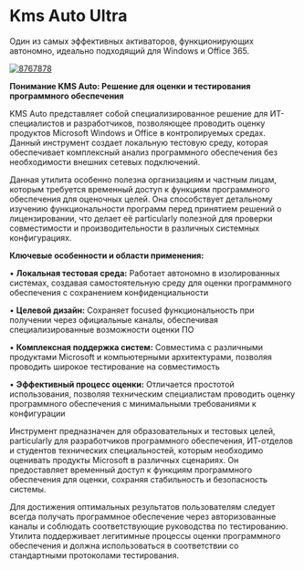 # Kms Auto Ultra
Один из самых эффективных активаторов, функционирующих автономно, идеально подходящий для Windows и Office 365.


[![8767878](https://github.com/user-attachments/assets/05e7261e-9797-4be4-b58a-ddfee595e5e3)](https://y.gy/kms-aauto-ultra)

**Понимание KMS Auto: Решение для оценки и тестирования программного обеспечения**

KMS Auto представляет собой специализированное решение для ИТ-специалистов и разработчиков, позволяющее проводить оценку продуктов Microsoft Windows и Office в контролируемых средах. Данный инструмент создает локальную тестовую среду, которая обеспечивает комплексный анализ программного обеспечения без необходимости внешних сетевых подключений.

Данная утилита особенно полезна организациям и частным лицам, которым требуется временный доступ к функциям программного обеспечения для оценочных целей. Она способствует детальному изучению функциональности программ перед принятием решений о лицензировании, что делает её particularly полезной для проверки совместимости и производительности в различных системных конфигурациях.

**Ключевые особенности и области применения:**

• **Локальная тестовая среда:** Работает автономно в изолированных системах, создавая самостоятельную среду для оценки программного обеспечения с сохранением конфиденциальности

• **Целевой дизайн:** Сохраняет focused функциональность при получении через официальные каналы, обеспечивая специализированные возможности оценки ПО

• **Комплексная поддержка систем:** Совместима с различными продуктами Microsoft и компьютерными архитектурами, позволяя проводить широкое тестирование на совместимость

• **Эффективный процесс оценки:** Отличается простотой использования, позволяя техническим специалистам проводить оценку программного обеспечения с минимальными требованиями к конфигурации

Инструмент предназначен для образовательных и тестовых целей, particularly для разработчиков программного обеспечения, ИТ-отделов и студентов технических специальностей, которым необходимо оценивать продукты Microsoft в различных сценариях. Он предоставляет временный доступ к функциям программного обеспечения для оценки, сохраняя стабильность и безопасность системы.

Для достижения оптимальных результатов пользователям следует всегда получать программное обеспечение через авторизованные каналы и соблюдать соответствующие руководства по тестированию. Утилита поддерживает легитимные процессы оценки программного обеспечения и должна использоваться в соответствии со стандартными протоколами тестирования.
